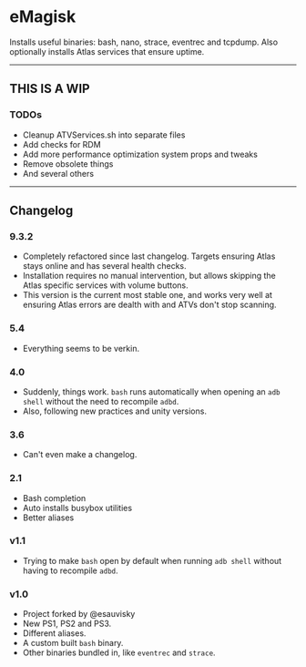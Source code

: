 # eMagisk

Installs useful binaries: bash, nano, strace, eventrec and tcpdump. Also optionally installs Atlas services that ensure uptime.

-----
## THIS IS A WIP
### TODOs
- Cleanup ATVServices.sh into separate files
- Add checks for RDM
- Add more performance optimization system props and tweaks
- Remove obsolete things
- And several others

----
## Changelog
### 9.3.2
- Completely refactored since last changelog. Targets ensuring Atlas stays online and has several health checks.
- Installation requires no manual intervention, but allows skipping the Atlas specific services with volume buttons.
- This version is the current most stable one, and works very well at ensuring Atlas errors are dealth with and ATVs don't stop scanning.

### 5.4
- Everything seems to be verkin.

### 4.0
- Suddenly, things work. `bash` runs automatically when opening an `adb shell` without the need to recompile `adbd`.
- Also, following new practices and unity versions.

### 3.6
- Can't even make a changelog.

### 2.1
- Bash completion
- Auto installs busybox utilities
- Better aliases

### v1.1
- Trying to make `bash` open by default when running `adb shell` without having to recompile `adbd`.

### v1.0
- Project forked by @esauvisky
- New PS1, PS2 and PS3.
- Different aliases.
- A custom built `bash` binary.
- Other binaries bundled in, like `eventrec` and `strace`.
